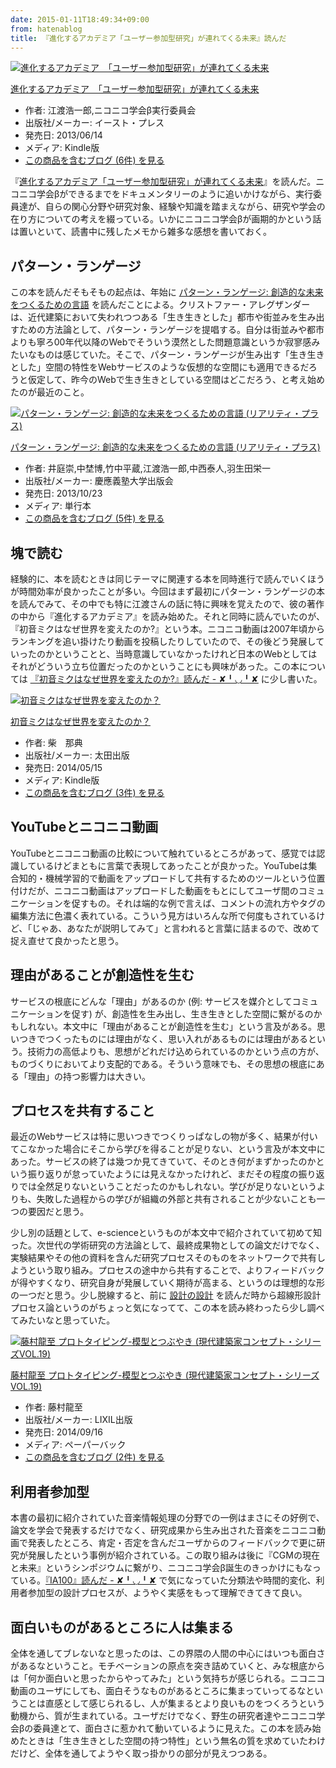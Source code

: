 ```yaml
---
date: 2015-01-11T18:49:34+09:00
from: hatenablog
title: 『進化するアカデミア「ユーザー参加型研究」が連れてくる未来』読んだ
---
```


<p></p><div class="hatena-asin-detail">
<a href="http://www.amazon.co.jp/exec/obidos/ASIN/B00DB1AZ1E/r7kamura-22/"><img src="http://ecx.images-amazon.com/images/I/51Rhsv25maL._SL160_.jpg" class="hatena-asin-detail-image" alt="進化するアカデミア　「ユーザー参加型研究」が連れてくる未来" title="進化するアカデミア　「ユーザー参加型研究」が連れてくる未来"></a><div class="hatena-asin-detail-info">
<p class="hatena-asin-detail-title"><a href="http://www.amazon.co.jp/exec/obidos/ASIN/B00DB1AZ1E/r7kamura-22/">進化するアカデミア　「ユーザー参加型研究」が連れてくる未来</a></p>
<ul>
<li>
<span class="hatena-asin-detail-label">作者:</span> 江渡浩一郎,ニコニコ学会β実行委員会</li>
<li>
<span class="hatena-asin-detail-label">出版社/メーカー:</span> イースト・プレス</li>
<li>
<span class="hatena-asin-detail-label">発売日:</span> 2013/06/14</li>
<li>
<span class="hatena-asin-detail-label">メディア:</span> Kindle版</li>
<li><a href="http://d.hatena.ne.jp/asin/B00DB1AZ1E/r7kamura-22" target="_blank">この商品を含むブログ (6件) を見る</a></li>
</ul>
</div>
<div class="hatena-asin-detail-foot"></div>
</div>

<p>『<a href="http://www.amazon.co.jp/dp/B00DB1AZ1E/r7kamura-22">進化するアカデミア「ユーザー参加型研究」が連れてくる未来</a>』を読んだ。ニコニコ学会βができるまでをドキュメンタリーのように追いかけながら、実行委員達が、自らの関心分野や研究対象、経験や知識を踏まえながら、研究や学会の在り方についての考えを綴っている。いかにニコニコ学会βが画期的かという話は置いといて、読書中に残したメモから雑多な感想を書いておく。</p>

<h2>パターン・ランゲージ</h2>

<p>この本を読んだそもそもの起点は、年始に <a href="http://www.amazon.co.jp/dp/4766419871/r7kamura-22">パターン・ランゲージ: 創造的な未来をつくるための言語</a> を読んだことによる。クリストファー・アレグザンダーは、近代建築において失われつつある「生き生きとした」都市や街並みを生み出すための方法論として、パターン・ランゲージを提唱する。自分は街並みや都市よりも寧ろ00年代以降のWebでそういう漠然とした問題意識というか寂寥感みたいなものは感じていた。そこで、パターン・ランゲージが生み出す「生き生きとした」空間の特性をWebサービスのような仮想的な空間にも適用できるだろうと仮定して、昨今のWebで生き生きとしている空間はどこだろう、と考え始めたのが最近のこと。</p>

<p></p><div class="hatena-asin-detail">
<a href="http://www.amazon.co.jp/exec/obidos/ASIN/4766419871/r7kamura-22/"><img src="http://ecx.images-amazon.com/images/I/41LIVj6RhRL._SL160_.jpg" class="hatena-asin-detail-image" alt="パターン・ランゲージ: 創造的な未来をつくるための言語 (リアリティ・プラス)" title="パターン・ランゲージ: 創造的な未来をつくるための言語 (リアリティ・プラス)"></a><div class="hatena-asin-detail-info">
<p class="hatena-asin-detail-title"><a href="http://www.amazon.co.jp/exec/obidos/ASIN/4766419871/r7kamura-22/">パターン・ランゲージ: 創造的な未来をつくるための言語 (リアリティ・プラス)</a></p>
<ul>
<li>
<span class="hatena-asin-detail-label">作者:</span> 井庭崇,中埜博,竹中平蔵,江渡浩一郎,中西泰人,羽生田栄一</li>
<li>
<span class="hatena-asin-detail-label">出版社/メーカー:</span> 慶應義塾大学出版会</li>
<li>
<span class="hatena-asin-detail-label">発売日:</span> 2013/10/23</li>
<li>
<span class="hatena-asin-detail-label">メディア:</span> 単行本</li>
<li><a href="http://d.hatena.ne.jp/asin/4766419871/r7kamura-22" target="_blank">この商品を含むブログ (5件) を見る</a></li>
</ul>
</div>
<div class="hatena-asin-detail-foot"></div>
</div>

<h2>塊で読む</h2>

<p>経験的に、本を読むときは同じテーマに関連する本を同時進行で読んでいくほうが時間効率が良かったことが多い。今回はまず最初にパターン・ランゲージの本を読んでみて、その中でも特に江渡さんの話に特に興味を覚えたので、彼の著作の中から『進化するアカデミア』を読み始めた。それと同時に読んでいたのが、『初音ミクはなぜ世界を変えたのか?』という本。ニコニコ動画は2007年頃からランキングを追い掛けたり動画を投稿したりしていたので、その後どう発展していったのかということと、当時意識していなかったけれど日本のWebとしてはそれがどういう立ち位置だったのかということにも興味があった。この本については <a href="http://r7kamura.hatenablog.com/entry/2015/01/10/175621">『初音ミクはなぜ世界を変えたのか?』読んだ - ✘╹◡╹✘</a> に少し書いた。</p>

<p></p><div class="hatena-asin-detail">
<a href="http://www.amazon.co.jp/exec/obidos/ASIN/B00K9ZK7WC/r7kamura-22/"><img src="http://ecx.images-amazon.com/images/I/41r0BEYWefL._SL160_.jpg" class="hatena-asin-detail-image" alt="初音ミクはなぜ世界を変えたのか？" title="初音ミクはなぜ世界を変えたのか？"></a><div class="hatena-asin-detail-info">
<p class="hatena-asin-detail-title"><a href="http://www.amazon.co.jp/exec/obidos/ASIN/B00K9ZK7WC/r7kamura-22/">初音ミクはなぜ世界を変えたのか？</a></p>
<ul>
<li>
<span class="hatena-asin-detail-label">作者:</span> 柴　那典</li>
<li>
<span class="hatena-asin-detail-label">出版社/メーカー:</span> 太田出版</li>
<li>
<span class="hatena-asin-detail-label">発売日:</span> 2014/05/15</li>
<li>
<span class="hatena-asin-detail-label">メディア:</span> Kindle版</li>
<li><a href="http://d.hatena.ne.jp/asin/B00K9ZK7WC/r7kamura-22" target="_blank">この商品を含むブログ (3件) を見る</a></li>
</ul>
</div>
<div class="hatena-asin-detail-foot"></div>
</div>

<h2>YouTubeとニコニコ動画</h2>

<p>YouTubeとニコニコ動画の比較について触れているところがあって、感覚では認識しているけどまともに言葉で表現してあったことが良かった。YouTubeは集合知的・機械学習的で動画をアップロードして共有するためのツールという位置付けだが、ニコニコ動画はアップロードした動画をもとにしてユーザ間のコミュニケーションを促すもの。それは端的な例で言えば、コメントの流れ方やタグの編集方法に色濃く表れている。こういう見方はいろんな所で何度もされているけど、「じゃあ、あなたが説明してみて」と言われると言葉に詰まるので、改めて捉え直せて良かったと思う。</p>

<h2>理由があることが創造性を生む</h2>

<p>サービスの根底にどんな「理由」があるのか (例: サービスを媒介としてコミュニケーションを促す) が、創造性を生み出し、生き生きとした空間に繋がるのかもしれない。本文中に「理由があることが創造性を生む」という言及がある。思いつきでつくったものには理由がなく、思い入れがあるものには理由があるという。技術力の高低よりも、思想がどれだけ込められているのかという点の方が、ものづくりにおいてより支配的である。そういう意味でも、その思想の根底にある「理由」の持つ影響力は大きい。</p>

<h2>プロセスを共有すること</h2>

<p>最近のWebサービスは特に思いつきでつくりっぱなしの物が多く、結果が付いてこなかった場合にそこから学びを得ることが足りない、という言及が本文中にあった。サービスの終了は幾つか見てきていて、そのとき何がまずかったのかという振り返りが怠っていたようには見えなかったけれど、まだその程度の振り返りでは全然足りないということだったのかもしれない。学びが足りないというよりも、失敗した過程からの学びが組織の外部と共有されることが少ないことも一つの要因だと思う。</p>

<p>少し別の話題として、e-scienceというものが本文中で紹介されていて初めて知った。次世代の学術研究の方法論として、最終成果物としての論文だけでなく、実験結果やその他の資料を含んだ研究プロセスそのものをネットワークで共有しようという取り組み。プロセスの途中から共有することで、よりフィードバックが得やすくなり、研究自身が発展していく期待が高まる、というのは理想的な形の一つだと思う。少し脱線すると、前に <a href="http://www.amazon.co.jp/dp/4872751701/r7kamura-22">設計の設計</a> を読んだ時から超線形設計プロセス論というのがちょっと気になってて、この本を読み終わったら少し調べてみたいなと思っていた。</p>

<p></p><div class="hatena-asin-detail">
<a href="http://www.amazon.co.jp/exec/obidos/ASIN/4864800138/r7kamura-22/"><img src="http://ecx.images-amazon.com/images/I/41xsoKP-oyL._SL160_.jpg" class="hatena-asin-detail-image" alt="藤村龍至 プロトタイピング-模型とつぶやき (現代建築家コンセプト・シリーズVOL.19)" title="藤村龍至 プロトタイピング-模型とつぶやき (現代建築家コンセプト・シリーズVOL.19)"></a><div class="hatena-asin-detail-info">
<p class="hatena-asin-detail-title"><a href="http://www.amazon.co.jp/exec/obidos/ASIN/4864800138/r7kamura-22/">藤村龍至 プロトタイピング-模型とつぶやき (現代建築家コンセプト・シリーズVOL.19)</a></p>
<ul>
<li>
<span class="hatena-asin-detail-label">作者:</span> 藤村龍至</li>
<li>
<span class="hatena-asin-detail-label">出版社/メーカー:</span> LIXIL出版</li>
<li>
<span class="hatena-asin-detail-label">発売日:</span> 2014/09/16</li>
<li>
<span class="hatena-asin-detail-label">メディア:</span> ペーパーバック</li>
<li><a href="http://d.hatena.ne.jp/asin/4864800138/r7kamura-22" target="_blank">この商品を含むブログ (2件) を見る</a></li>
</ul>
</div>
<div class="hatena-asin-detail-foot"></div>
</div>

<h2>利用者参加型</h2>

<p>本書の最初に紹介されていた音楽情報処理の分野での一例はまさにその好例で、論文を学会で発表するだけでなく、研究成果から生み出された音楽をニコニコ動画で発表したところ、肯定・否定を含んだユーザからのフィードバックで更に研究が発展したという事例が紹介されている。この取り組みは後に『CGMの現在と未来』というシンポジウムに繋がり、ニコニコ学会β誕生のきっかけにもなっている。<a href="http://r7kamura.hatenablog.com/entry/2014/12/30/211301">『IA100』読んだ - ✘╹◡╹✘</a> で気になっていた分類法や時間的変化、利用者参加型の設計プロセスが、ようやく実感をもって理解できてきて良い。</p>

<h2>面白いものがあるところに人は集まる</h2>

<p>全体を通してブレないなと思ったのは、この界隈の人間の中心にはいつも面白さがあるなということ。モチベーションの原点を突き詰めていくと、みな根底からは「何か面白いと思ったからやってみた」という気持ちが感じられる。ニコニコ動画のユーザにしても、面白そうなものがあるところに集まっていってるなということは直感として感じられるし、人が集まるとより良いものをつくろうという動機から、質が生まれている。ユーザだけでなく、野生の研究者達やニコニコ学会βの委員達とて、面白さに惹かれて動いているように見えた。この本を読み始めたときは「生き生きとした空間の持つ特性」という無名の質を求めていたわけだけど、全体を通してようやく取っ掛かりの部分が見えつつある。</p>

